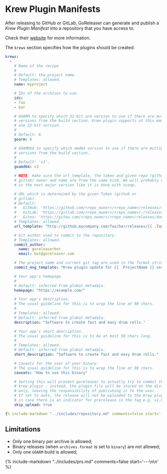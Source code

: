 # Krew Plugin Manifests

After releasing to GitHub or GitLab, GoReleaser can generate and publish a _Krew
Plugin Manifest_ into a repository that you have access to.

Check their [website](https://krew.sigs.k8s.io) for more information.

The `krews` section specifies how the plugins should be created:

```yaml title=".goreleaser.yaml"
krews:
  -
    # Name of the recipe
    #
    # Default: the project name.
    # Templates: allowed.
    name: myproject

    # IDs of the archives to use.
    ids:
    - foo
    - bar

    # GOARM to specify which 32-bit arm version to use if there are multiple
    # versions from the build section. Krew plugin supports at this moment only
    # one 32-bit version.
    #
    # Default: 6.
    goarm: 6

    # GOAMD64 to specify which amd64 version to use if there are multiple
    # versions from the build section.
    #
    # Default: 'v1'.
    goamd64: v3

    # NOTE: make sure the url_template, the token and given repo (github or
    # gitlab) owner and name are from the same kind. We will probably unify this
    # in the next major version like it is done with scoop.

    # URL which is determined by the given Token (github or
    # gitlab)
    # Default:
    #   GitHub: 'https://github.com/<repo_owner>/<repo_name>/releases/download/{{ .Tag }}/{{ .ArtifactName }}'
    #   GitLab: 'https://gitlab.com/<repo_owner>/<repo_name>/-/releases/{{ .Tag }}/downloads/{{ .ArtifactName }}'
    #   Gitea: 'https://gitea.com/<repo_owner>/<repo_name>/releases/download/{{ .Tag }}/{{ .ArtifactName }}'
    # Templates: allowed.
    url_template: "http://github.mycompany.com/foo/bar/releases/{{ .Tag }}/{{ .ArtifactName }}"

    # Git author used to commit to the repository.
    # Templates: allowed.
    commit_author:
      name: goreleaserbot
      email: bot@goreleaser.com

    # The project name and current git tag are used in the format string.
    commit_msg_template: "Krew plugin update for {{ .ProjectName }} version {{ .Tag }}"

    # Your app's homepage.
    #
    # Default: inferred from global metadata.
    homepage: "https://example.com/"

    # Your app's description.
    # The usual guideline for this is to wrap the line at 80 chars.
    #
    # Templates: allowed.
    # Default: inferred from global metadata.
    description: "Software to create fast and easy drum rolls."

    # Your app's short description.
    # The usual guideline for this is to be at most 50 chars long.
    #
    # Templates: allowed.
    # Default: inferred from global metadata.
    short_description: "Software to create fast and easy drum rolls."

    # Caveats for the user of your binary.
    # The usual guideline for this is to wrap the line at 80 chars.
    caveats: "How to use this binary"

    # Setting this will prevent goreleaser to actually try to commit the updated
    # krew plugin - instead, the plugin file will be stored on the dist directory
    # only, leaving the responsibility of publishing it to the user.
    # If set to auto, the release will not be uploaded to the Krew plugin
    # in case there is an indicator for prerelease in the tag e.g. v1.0.0-rc1
    skip_upload: true

{% include-markdown "../includes/repository.md" comments=false start='---\n\n' %}
```

<!-- md:templates -->

## Limitations

- Only one binary per archive is allowed;
- Binary releases (when `archives.format` is set to `binary`) are not allowed;
- Only one `GOARM` build is allowed;

{% include-markdown "../includes/prs.md" comments=false start='---\n\n' %}
